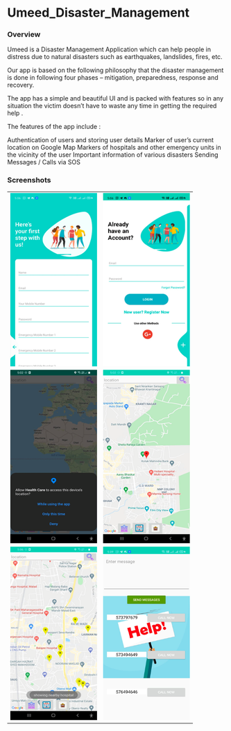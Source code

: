 # Umeed_Disaster_Management

### Overview

Umeed is a Disaster Management Application which can help people in distress due to natural disasters such as earthquakes, landslides, fires, etc. 

Our app is based on the following philosophy that the disaster management is done in following four phases – mitigation, preparedness, response and recovery.

The app has a simple and beautiful UI and is packed with features so in any situation the victim doesn’t have to waste any time in getting the required help .

The features of the app include :

Authentication of users and storing user details
Marker of user’s current location on Google Map 
Markers of hospitals and other emergency units in the vicinity of the user
Important information of various disasters
Sending Messages / Calls via SOS






### Screenshots
<table>
  <tr>
    <td> <img src="https://github.com/Aniket-gawade/Umeed_Disaster_Management/blob/4ca712124c847e18a56115d57883587a1f916e44/Picture1.png" width="200" height="400" /></td>
    <td> <img src="https://github.com/Aniket-gawade/Umeed_Disaster_Management/blob/4ca712124c847e18a56115d57883587a1f916e44/Picture2.png" width="200" height="400" /></td>
  </tr>
  <tr>
    <td> <img src="https://github.com/Aniket-gawade/Umeed_Disaster_Management/blob/4ca712124c847e18a56115d57883587a1f916e44/Picture3.png" width="200" height="400" /></td>
    <td> <img src="https://github.com/Aniket-gawade/Umeed_Disaster_Management/blob/4ca712124c847e18a56115d57883587a1f916e44/Picture4.png" width="200" height="400" /></td>
  </tr>
  <tr>
    <td> <img src="https://github.com/Aniket-gawade/Umeed_Disaster_Management/blob/4ca712124c847e18a56115d57883587a1f916e44/Picture5.png" width="200" height="400" /></td>
    <td> <img src="https://github.com/Aniket-gawade/Umeed_Disaster_Management/blob/4ca712124c847e18a56115d57883587a1f916e44/Picture6.png" width="200" height="400" /></td>
  </tr>
</table>




